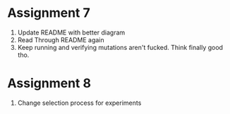 Assignment 7 
============
1. Update README with better diagram 
2. Read Through README again
3. Keep running and verifying mutations aren't fucked. Think finally good tho. 



Assignment 8
============
1. Change selection process for experiments 
